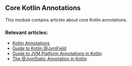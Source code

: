 ## Core Kotlin Annotations

This module contains articles about core Kotlin annotations.

### Relevant articles:
- [Kotlin Annotations](https://www.baeldung.com/kotlin/annotations)
- [Guide to Kotlin @JvmField](https://www.baeldung.com/kotlin/jvm-field-annotation)
- [Guide to JVM Platform Annotations in Kotlin](https://www.baeldung.com/kotlin/jvm-annotations)
- [The @JvmStatic Annotation in Kotlin](https://www.baeldung.com/kotlin/jvmstatic-annotation)
